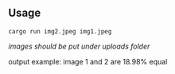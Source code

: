 ## Usage

```console
cargo run img2.jpeg img1.jpeg  
```
*images should be put under uploads folder*

output example: image 1 and 2 are 18.98% equal
